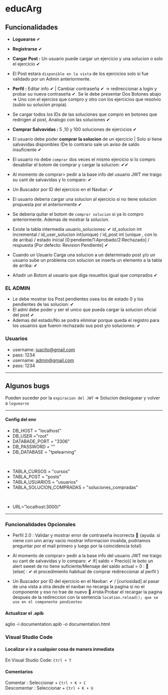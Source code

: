 # educArg
##  Funcionalidades

- **Loguearse**  ✔

- **Registrarse**  ✔

- **Cargar Post :** Un usuario puede cargar un ejercicio y una solucion o solo el ejercicio ✔ 

- El Post estara `disponible en la vista` de los ejercicios solo si fue validado por un Admin anteriormente.

- **Perfil :** Editar info ✔ | Cambiar contraseña ✔ -> redireccionar a login y probar su nueva contraseña ✔. 
 Se le debe presentar Dos Botones abajo => Uno  con el ejercios que compro y otro con los ejercicios que resolvio (subio su solucion propia).
- Se cargar todos los IDs de las soluciones que compro en botones que redirigen al post, Analogo con las soluciones ✔  

- **Comprar Salvavidas :** 5 ,10 y 100 soluciones de ejercicios ✔

- El usuario debe poder **comprar la solucion** de un ejercicio | Solo si tiene salvavidas disponibles (De lo contrario sale un aviso de saldo insuficiente ✔

- El usuario no debe `comprar` dos veces el mismo ejercicio si lo compro desabiliar el botom de comprar y cargar la solucion:  ✔✔

- Al momento de comprar> pedir a la base info del usuario JWT me traigo su cant de salvavidas y lo comparo: ✔

- Un Buscador por ID del ejercicio en el Navbar: ✔ 

- El usuario deberia cargar una solucion al ejercicio si no tiene solucion propuesta por el anteriormente ✔
- Se deberia quitar el botom de `comprar solucion` si ya lo compro anteriormente. Ademas de mostrar la solucion.

- Existe la tabla intermedia usuario_soluciones: ✔
id_solucion int incremental / 
id_user_solucion int(unique) / 
id_post int (unique , con lo de arriba) /
estado inicial [0:pendiente/1:Aprobado/2:Rechazado] /
respuesta [Por defecto: Revision Pendiente] ✔

- Cuando un Usuario Carga una solucion a un determinado post y/o un usuario sube un problema con solucion se inserta un elemento a la tabla de arriba: ✔

- Añadir un Botom al usuario que diga resueltos igual que comprados ✔


### EL ADMIN

- Le debe mostrar los Post pendientes osea los de estado 0 y los pendientes de las solucion: ✔
- El admi debe poder y ser el unico que pueda cargar la solucion oficial del post ✔
- Ademas del estado/No se podra eliminar porque queda el registro para los usuarios que fueron rechazado sus post y/o soluciones: ✔


### Usuarios
- username: juacito@gmail.com
- pass: 1234
- username: admin@gmail.com
- pass: 1234


__________________________________________________________________________________________________
## Algunos bugs 
Pueden suceder por la `expiracion del JWT`  => Solucion desloguear y volver a  `loguearse`
__________________________________________________________________________________________________

#### Config del env
- DB_HOST = "localhost" 
- DB_USER ="root" 
- DATABADE_PORT = "3306" 
- DB_PASSWORD = ""
- DB_DATABASE = "tpelearning"

<br>

- TABLA_CURSOS = "cursos" 
- TABLA_POST = "posts" 
- TABLA_USUARIOS = "usuarios" 
- TABLA_SOLUCION_COMPRADAS = "soluciones_compradas"

<br>

- URL="localhost:3000/"

__________________________________________________________________________________________________
### Funcionalidades Opcionales
- Perfil 2.0 : Validar y mostrar error de contraseña incorrecta 🔘 {ayuda: si viene con unn array vacio mostrar informacion invalida, podriamos preguntar por el mail primero y luego por la coincidencia total}

- Al momento de comprar> pedir a la base info del usuario JWT me traigo su cant de salvavidas y lo comparo: ✔
if( saldo < Precio){
    le boto un alert sweet de no tiene suficiente/Mensaje del saldo actual = 0 : 🔘  
}else{ : ✔
    el procedimiento habitual de comprar
    redireccionar al perfil
}
- Un Buscador por ID del ejercicio en el Navbar: ✔ / [curiosidad] al pasar de una vista a otra desde el navbar no recarga la pagina si no el componente y eso no trae de nuevo 🔘 `AYUDA`:Probar el recargar la pagina despues de la redireccion con la sentencia `location.reload(); que se uso en el componente pendientes`

#### Actualizar el .apib
aglio -i documentation.apib -o documentation.html

### Visual Studio Code
#### Localizar e ir a cualquier cosa de manera inmediata
En Visual Studio Code:      `Ctrl + T`

#### Comentarios
Comentar : Seleccionar   +     `Ctrl + K + C`
<br>
Descomentar : Seleccionar   +     `Ctrl + K + U`
